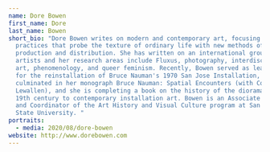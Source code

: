 ```yaml
---
name: Dore Bowen
first_name: Dore
last_name: Bowen
short_bio: "Dore Bowen writes on modern and contemporary art, focusing on
  practices that probe the texture of ordinary life with new methods of creative
  production and distribution. She has written on an international group of
  artists and her research areas include Fluxus, photography, interdisciplinary
  art, phenomenology, and queer feminism. Recently, Bowen served as lead curator
  for the reinstallation of Bruce Nauman's 1970 San Jose Installation, which
  culminated in her monograph Bruce Nauman: Spatial Encounters (with Constance
  Lewallen), and she is completing a book on the history of the diorama from the
  19th century to contemporary installation art. Bowen is an Associate Professor
  and Coordinator of the Art History and Visual Culture program at San José
  State University. "
portraits:
  - media: 2020/08/dore-bowen
website: http://www.dorebowen.com
---
```

